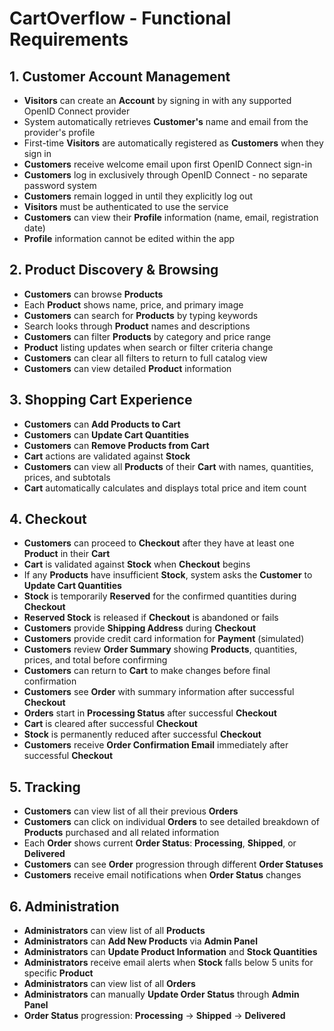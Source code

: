 
# CartOverflow - Functional Requirements

## 1. Customer Account Management
- **Visitors** can create an **Account** by signing in with any supported OpenID Connect provider
- System automatically retrieves **Customer's** name and email from the provider's profile
- First-time **Visitors** are automatically registered as **Customers** when they sign in
- **Customers** receive welcome email upon first OpenID Connect sign-in
- **Customers** log in exclusively through OpenID Connect - no separate password system
- **Customers** remain logged in until they explicitly log out
- **Visitors** must be authenticated to use the service
- **Customers** can view their **Profile** information (name, email, registration date)
- **Profile** information cannot be edited within the app

## 2. Product Discovery & Browsing
- **Customers** can browse **Products**
- Each **Product** shows name, price, and primary image
- **Customers** can search for **Products** by typing keywords
- Search looks through **Product** names and descriptions  
- **Customers** can filter **Products** by category and price range
- **Product** listing updates when search or filter criteria change
- **Customers** can clear all filters to return to full catalog view
- **Customers** can view detailed **Product** information

## 3. Shopping Cart Experience
- **Customers** can **Add Products to Cart**
- **Customers** can **Update Cart Quantities**
- **Customers** can **Remove Products from Cart**
- **Cart** actions are validated against **Stock**
- **Customers** can view all **Products** of their **Cart** with names, quantities, prices, and subtotals
- **Cart** automatically calculates and displays total price and item count

## 4. Checkout
- **Customers** can proceed to **Checkout** after they have at least one **Product** in their **Cart**
- **Cart** is validated against **Stock** when **Checkout** begins
- If any **Products** have insufficient **Stock**, system asks the **Customer** to **Update Cart Quantities**
- **Stock** is temporarily **Reserved** for the confirmed quantities during **Checkout**
- **Reserved Stock** is released if **Checkout** is abandoned or fails
- **Customers** provide **Shipping Address** during **Checkout**
- **Customers** provide credit card information for **Payment** (simulated)
- **Customers** review **Order Summary** showing **Products**, quantities, prices, and total before confirming
- **Customers** can return to **Cart** to make changes before final confirmation
- **Customers** see **Order** with summary information after successful **Checkout**
- **Orders** start in **Processing Status** after successful **Checkout**
- **Cart** is cleared after successful **Checkout**
- **Stock** is permanently reduced after successful **Checkout**
- **Customers** receive **Order Confirmation Email** immediately after successful **Checkout**

## 5. Tracking
- **Customers** can view list of all their previous **Orders**
- **Customers** can click on individual **Orders** to see detailed breakdown of **Products** purchased and all related information
- Each **Order** shows current **Order Status**: **Processing**, **Shipped**, or **Delivered**
- **Customers** can see **Order** progression through different **Order Statuses**
- **Customers** receive email notifications when **Order Status** changes

## 6. Administration
- **Administrators** can view list of all **Products**
- **Administrators** can **Add New Products** via **Admin Panel**
- **Administrators** can **Update Product Information** and **Stock Quantities**
- **Administrators** receive email alerts when **Stock** falls below 5 units for specific **Product**
- **Administrators** can view list of all **Orders**
- **Administrators** can manually **Update Order Status** through **Admin Panel**
- **Order Status** progression: **Processing** → **Shipped** → **Delivered**
